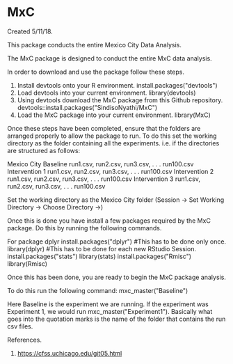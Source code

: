 # MxC

Created 5/11/18.

This package conducts the entire Mexico City Data  Analysis.

The MxC package is designed to conduct the entire MxC data analysis. 

In order to download and use the package follow these steps.

1. Install devtools onto your R environment. 
    install.packages("devtools")
2. Load devtools into your current environment. 
    library(devtools)
3. Using devtools download the MxC package from this Github repository.
    devtools::install.packages("SindisoNyathi/MxC")
4. Load the MxC package into your current environment.
    library(MxC)
    
Once these steps have been completed, ensure that the folders are arranged properly to allow the package to run. 
To do this set the working directory as the folder containing all the experiments. i.e. if the directories are
structured as follows:

Mexico City
    Baseline
        run1.csv, run2.csv, run3.csv, . . . run100.csv
    Intervention 1
        run1.csv, run2.csv, run3.csv, . . . run100.csv
    Intervention 2
        run1.csv, run2.csv, run3.csv, . . . run100.csv
    Intervention 3
        run1.csv, run2.csv, run3.csv, . . . run100.csv

Set the working directory as the Mexico City folder (Session -> Set Working Directory -> Choose Directory ->)

Once this is done you have install a few packages required by the MxC package. Do this by running the following commands.

For package dplyr
install.packages("dplyr") #This has to be done only once.
library(dplyr) #This has to be done for each new RStudio Session.
install.packages("stats")
library(stats)
install.packages("Rmisc")
library(Rmisc)

Once this has been done, you are ready to begin the MxC package analysis. 

To do this run the following command:
mxc_master("Baseline") 

Here Baseline is the experiment we are running. If the experiment was Experiment 1, we would run mxc_master("Experiment1"). Basically what goes into the quotation marks is the name of the folder that contains the run csv files. 



References.
1. https://cfss.uchicago.edu/git05.html
